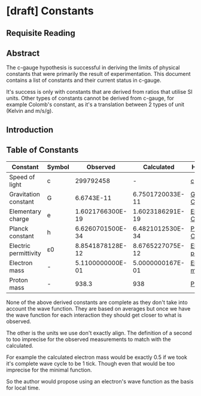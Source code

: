 # [draft] Constants

## Requisite Reading

## Abstract

The c-gauge hypothesis is successful in deriving the limits of physical constants that were primarily the result of experimentation. This document contains a list of constants and their current status in c-gauge. 

It's success is only with constants that are derived from ratios that utilise SI units. Other types of constants cannot be derived from c-gauge, for example Colomb's constant, as it's a translation between 2 types of unit (Kelvin and m/s/g).

## Introduction

## Table of Constants

| Constant | Symbol | Observed | Calculated | Hypothesis
|--- |--- | --- | --- | --- |
| Speed of light | c | 299792458 | - | [c](./c.md)
| Gravitation constant | G | 6.6743E-11 | 6.7501720033E-11 | [Gravitational Constant](./gravitational-constant.md)
| Elementary charge | e | 1.6021766300E-19 | 1.6023186291E-19 | [Elementary Charge](./elementary-charge.md)
| Planck constant | h | 6.6260701500E-34 | 6.4821012530E-34 | [Planck Constant](./planck-constant.md)
| Electric permittivity | ε0 | 8.8541878128E-12 | 8.6765227075E-12 | [Electric permittivity](./electric-permittivity.md)
| Electron mass | - | 5.1100000000E-01 | 5.0000000167E-01 | [Electron mass](./electron.md#mass)
| Proton mass | - | 938.3 | 938 | [Proton mass](./proton.md#mass)

None of the above derived constants are complete as they don't take into account the wave function. They are based on averages but once we have the wave function for each interaction they should get closer to what is observed. 

The other is the units we use don't exactly align. The definition of a second to too imprecise for the observed measurements to match with the calculated. 

For example the calculated electron mass would be exactly 0.5 if we took it's complete wave cycle to be 1 tick. Though even that would be too imprecise for the minimal function.

So the author would propose using an electron's wave function as the basis for local time.
